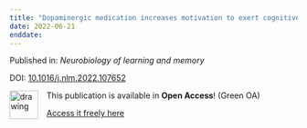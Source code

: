 ```yaml
---
title: "Dopaminergic medication increases motivation to exert cognitive control by reducing subjective effort costs in Parkinson's patients."
date: 2022-06-21
enddate:
---
```


Published in: *Neurobiology of learning and memory*

DOI: [10.1016/j.nlm.2022.107652](https://doi.org/10.1016/j.nlm.2022.107652)

<img src="https://upload.wikimedia.org/wikipedia/commons/thumb/9/90/Open_Access_logo_PLoS_white_green.svg/576px-Open_Access_logo_PLoS_white_green.svg.png" alt="drawing" width="50" align="left"/> &nbsp;&nbsp;&nbsp;This publication is available in **Open Access**! (Green OA)

&nbsp;&nbsp;&nbsp;[Access it freely here](https://doi.org/10.1101/2022.02.07.22270623
)

